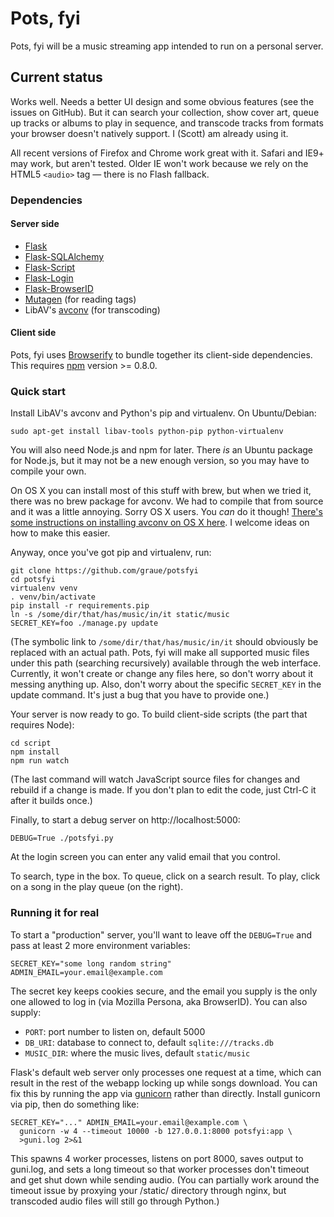# Pots, fyi

Pots, fyi will be a music streaming app
intended to run on a personal server.

## Current status

Works well. Needs a better UI design and some obvious features (see
the issues on GitHub). But it can search your collection, show cover
art, queue up tracks or albums to play in sequence, and transcode
tracks from formats your browser doesn't natively support. I (Scott)
am already using it.

All recent versions of Firefox and Chrome work great with it. Safari
and IE9+ may work, but aren't tested. Older IE won't work because we
rely on the HTML5 `<audio>` tag — there is no Flash fallback.


### Dependencies

#### Server side

 * [Flask](http://flask.pocoo.org)
 * [Flask-SQLAlchemy](http://packages.python.org/Flask-SQLAlchemy/)
 * [Flask-Script](http://flask-script.readthedocs.org/)
 * [Flask-Login](https://pypi.python.org/pypi/Flask-Login)
 * [Flask-BrowserID](https://pypi.python.org/pypi/Flask-BrowserID)
 * [Mutagen](https://code.google.com/p/mutagen/) (for reading tags)
 * LibAV's [avconv](https://libav.org/avconv.html) (for transcoding)

#### Client side

Pots, fyi uses [Browserify](http://browserify.org/) to bundle together
its client-side dependencies.
This requires [npm](http://npmjs.org/) version >= 0.8.0.

### Quick start

Install LibAV's avconv and Python's pip and virtualenv. On Ubuntu/Debian:

    sudo apt-get install libav-tools python-pip python-virtualenv

You will also need Node.js and npm for later. There *is* an Ubuntu package
for Node.js, but it may not be a new enough version, so you may have to
compile your own.

On OS X you can install most of this stuff with brew, but when we
tried it, there was no brew package for avconv. We had to compile that
from source and it was a little annoying. Sorry OS X users. You *can*
do it though! [There's some instructions on installing avconv on OS X
here](http://superuser.com/a/568465). I welcome ideas on how to make
this easier.

Anyway, once you've got pip and virtualenv, run:

    git clone https://github.com/graue/potsfyi
    cd potsfyi
    virtualenv venv
    . venv/bin/activate
    pip install -r requirements.pip
    ln -s /some/dir/that/has/music/in/it static/music
    SECRET_KEY=foo ./manage.py update

(The symbolic link to `/some/dir/that/has/music/in/it` should obviously be
replaced with an actual path. Pots, fyi will make all supported music files
under this path (searching recursively) available through the web interface.
Currently, it won't create or change any files here, so don't worry about it
messing anything up. Also, don't worry about the specific `SECRET_KEY` in
the update command. It's just a bug that you have to provide one.)

Your server is now ready to go.
To build client-side scripts (the part that requires Node):

    cd script
    npm install
    npm run watch

(The last command will watch JavaScript source files for changes and rebuild
if a change is made. If you don't plan to edit the code, just Ctrl-C it after
it builds once.)

Finally, to start a debug server on http://localhost:5000:

    DEBUG=True ./potsfyi.py

At the login screen you can enter any valid email that you control.

To search, type in the box.
To queue, click on a search result.
To play, click on a song in the play queue (on the right).

### Running it for real

To start a "production" server, you'll want to leave off the `DEBUG=True`
and pass at least 2 more environment variables:

    SECRET_KEY="some long random string"
    ADMIN_EMAIL=your.email@example.com

The secret key keeps cookies secure,
and the email you supply is the only one allowed
to log in (via Mozilla Persona, aka BrowserID).
You can also supply:

 * `PORT`: port number to listen on, default 5000
 * `DB_URI`: database to connect to, default `sqlite:///tracks.db`
 * `MUSIC_DIR`: where the music lives, default `static/music`

Flask's default web server only processes one request at a time,
which can result in the rest of the webapp locking up
while songs download.
You can fix this by running the app via [gunicorn](http://gunicorn.org)
rather than directly. Install gunicorn via pip, then do something like:

    SECRET_KEY="..." ADMIN_EMAIL=your.email@example.com \
      gunicorn -w 4 --timeout 10000 -b 127.0.0.1:8000 potsfyi:app \
      >guni.log 2>&1

This spawns 4 worker processes, listens on port 8000, saves output to
guni.log, and sets a long timeout so that worker processes don't timeout
and get shut down while sending audio. (You can partially work around the
timeout issue by proxying your /static/ directory through nginx, but
transcoded audio files will still go through Python.)
